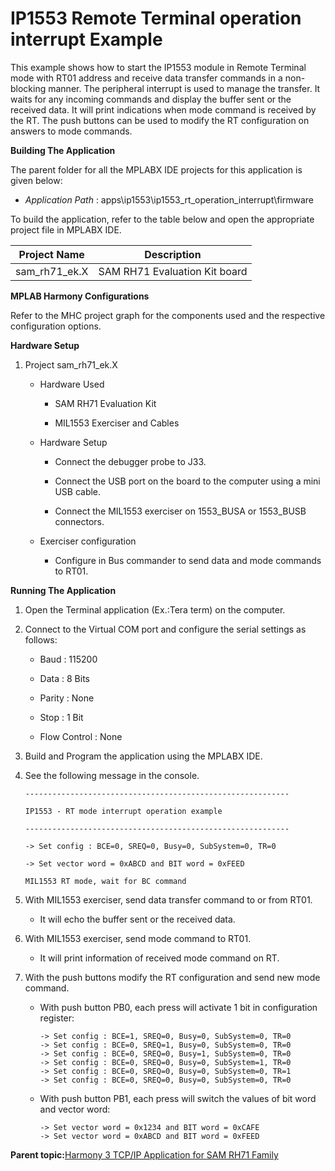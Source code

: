 # IP1553 Remote Terminal operation interrupt Example

This example shows how to start the IP1553 module in Remote Terminal mode with RT01 address and receive data transfer commands in a non-blocking manner. The peripheral interrupt is used to manage the transfer. It waits for any incoming commands and display the buffer sent or the received data. It will print indications when mode command is received by the RT. The push buttons can be used to modify the RT configuration on answers to mode commands.

**Building The Application**

The parent folder for all the MPLABX IDE projects for this application is given below:

-   *Application Path* : apps\\ip1553\\ip1553\_rt\_operation\_interrupt\\firmware


To build the application, refer to the table below and open the appropriate project file in MPLABX IDE.

|Project Name|Description|
|------------|-----------|
|sam\_rh71\_ek.X|SAM RH71 Evaluation Kit board|

**MPLAB Harmony Configurations**

Refer to the MHC project graph for the components used and the respective configuration options.

**Hardware Setup**

1.  Project sam\_rh71\_ek.X

    -   Hardware Used

        -   SAM RH71 Evaluation Kit

        -   MIL1553 Exerciser and Cables

    -   Hardware Setup

        -   Connect the debugger probe to J33.

        -   Connect the USB port on the board to the computer using a mini USB cable.

        -   Connect the MIL1553 exerciser on 1553\_BUSA or 1553\_BUSB connectors.

    -   Exerciser configuration

        -   Configure in Bus commander to send data and mode commands to RT01.


**Running The Application**

1.  Open the Terminal application \(Ex.:Tera term\) on the computer.

2.  Connect to the Virtual COM port and configure the serial settings as follows:

    -   Baud : 115200

    -   Data : 8 Bits

    -   Parity : None

    -   Stop : 1 Bit

    -   Flow Control : None

3.  Build and Program the application using the MPLABX IDE.

4.  See the following message in the console.

    ```console
    -----------------------------------------------------------
    
    IP1553 - RT mode interrupt operation example
    
    -----------------------------------------------------------
    
    -> Set config : BCE=0, SREQ=0, Busy=0, SubSystem=0, TR=0
    
    -> Set vector word = 0xABCD and BIT word = 0xFEED
    
    MIL1553 RT mode, wait for BC command
    ```

5.  With MIL1553 exerciser, send data transfer command to or from RT01.

    -   It will echo the buffer sent or the received data.

6.  With MIL1553 exerciser, send mode command to RT01.

    -   It will print information of received mode command on RT.

7.  With the push buttons modify the RT configuration and send new mode command.

    -   With push button PB0, each press will activate 1 bit in configuration register:

        ```console
        -> Set config : BCE=1, SREQ=0, Busy=0, SubSystem=0, TR=0
        -> Set config : BCE=0, SREQ=1, Busy=0, SubSystem=0, TR=0
        -> Set config : BCE=0, SREQ=0, Busy=1, SubSystem=0, TR=0
        -> Set config : BCE=0, SREQ=0, Busy=0, SubSystem=1, TR=0
        -> Set config : BCE=0, SREQ=0, Busy=0, SubSystem=0, TR=1
        -> Set config : BCE=0, SREQ=0, Busy=0, SubSystem=0, TR=0
        ```

    -   With push button PB1, each press will switch the values of bit word and vector word:

        ```console
        -> Set vector word = 0x1234 and BIT word = 0xCAFE
        -> Set vector word = 0xABCD and BIT word = 0xFEED
        ```


**Parent topic:**[Harmony 3 TCP/IP Application for SAM RH71 Family](GUID-0FE369B7-375D-42F0-8D67-D9C7A969446F.md)

